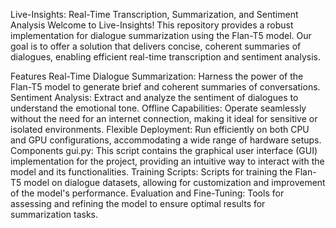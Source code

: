 Live-Insights: Real-Time Transcription, Summarization, and Sentiment Analysis
Welcome to Live-Insights! This repository provides a robust implementation for dialogue summarization using the Flan-T5 model. Our goal is to offer a solution that delivers concise, coherent summaries of dialogues, enabling efficient real-time transcription and sentiment analysis.

Features
Real-Time Dialogue Summarization: Harness the power of the Flan-T5 model to generate brief and coherent summaries of conversations.
Sentiment Analysis: Extract and analyze the sentiment of dialogues to understand the emotional tone.
Offline Capabilities: Operate seamlessly without the need for an internet connection, making it ideal for sensitive or isolated environments.
Flexible Deployment: Run efficiently on both CPU and GPU configurations, accommodating a wide range of hardware setups.
Components
gui.py: This script contains the graphical user interface (GUI) implementation for the project, providing an intuitive way to interact with the model and its functionalities.
Training Scripts: Scripts for training the Flan-T5 model on dialogue datasets, allowing for customization and improvement of the model's performance.
Evaluation and Fine-Tuning: Tools for assessing and refining the model to ensure optimal results for summarization tasks.
